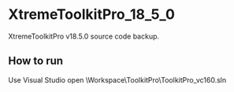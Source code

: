 # XtremeToolkitPro_18_5_0
XtremeToolkitPro v18.5.0 source code backup.

## How to run
Use Visual Studio open \Workspace\ToolkitPro\ToolkitPro_vc160.sln
